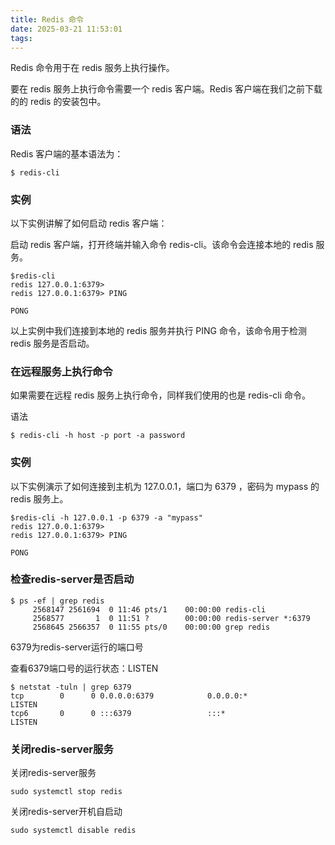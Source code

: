 ```yaml
---
title: Redis 命令
date: 2025-03-21 11:53:01
tags:
---
```

Redis 命令用于在 redis 服务上执行操作。

要在 redis 服务上执行命令需要一个 redis 客户端。Redis 客户端在我们之前下载的的 redis 的安装包中。

### 语法
Redis 客户端的基本语法为：  
```text
$ redis-cli
```

### 实例
以下实例讲解了如何启动 redis 客户端：

启动 redis 客户端，打开终端并输入命令 redis-cli。该命令会连接本地的 redis 服务。

```text
$redis-cli
redis 127.0.0.1:6379>
redis 127.0.0.1:6379> PING
 
PONG
```

以上实例中我们连接到本地的 redis 服务并执行 PING 命令，该命令用于检测 redis 服务是否启动。


### 在远程服务上执行命令
如果需要在远程 redis 服务上执行命令，同样我们使用的也是 redis-cli 命令。

语法
```text
$ redis-cli -h host -p port -a password
```

### 实例
以下实例演示了如何连接到主机为 127.0.0.1，端口为 6379 ，密码为 mypass 的 redis 服务上。
```text
$redis-cli -h 127.0.0.1 -p 6379 -a "mypass"
redis 127.0.0.1:6379>
redis 127.0.0.1:6379> PING
 
PONG
```


### 检查redis-server是否启动
```text
$ ps -ef | grep redis
     2568147 2561694  0 11:46 pts/1    00:00:00 redis-cli
     2568577       1  0 11:51 ?        00:00:00 redis-server *:6379
     2568645 2566357  0 11:55 pts/0    00:00:00 grep redis
```
6379为redis-server运行的端口号


查看6379端口号的运行状态：LISTEN
```text
$ netstat -tuln | grep 6379
tcp        0      0 0.0.0.0:6379            0.0.0.0:*               LISTEN     
tcp6       0      0 :::6379                 :::*                    LISTEN   
```

### 关闭redis-server服务
关闭redis-server服务   
```text
sudo systemctl stop redis
```
关闭redis-server开机自启动   
```text
sudo systemctl disable redis
```
